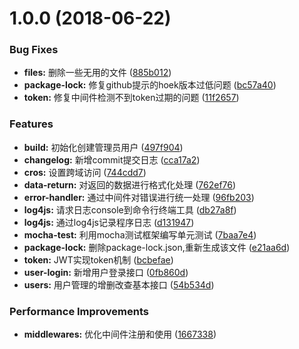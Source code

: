 <a name="1.0.0"></a>
# 1.0.0 (2018-06-22)


### Bug Fixes

* **files:** 删除一些无用的文件 ([885b012](https://github.com/morehao/express-restfulApi/commit/885b012))
* **package-lock:** 修复github提示的hoek版本过低问题 ([bc57a40](https://github.com/morehao/express-restfulApi/commit/bc57a40))
* **token:** 修复中间件检测不到token过期的问题 ([11f2657](https://github.com/morehao/express-restfulApi/commit/11f2657))


### Features

* **build:** 初始化创建管理员用户 ([497f904](https://github.com/morehao/express-restfulApi/commit/497f904))
* **changelog:** 新增commit提交日志 ([cca17a2](https://github.com/morehao/express-restfulApi/commit/cca17a2))
* **cros:** 设置跨域访问 ([744cdd7](https://github.com/morehao/express-restfulApi/commit/744cdd7))
* **data-return:** 对返回的数据进行格式化处理 ([762ef76](https://github.com/morehao/express-restfulApi/commit/762ef76))
* **error-handler:** 通过中间件对错误进行统一处理 ([96fb203](https://github.com/morehao/express-restfulApi/commit/96fb203))
* **log4js:** 请求日志console到命令行终端工具 ([db27a8f](https://github.com/morehao/express-restfulApi/commit/db27a8f))
* **log4js:** 通过log4js记录程序日志 ([d131947](https://github.com/morehao/express-restfulApi/commit/d131947))
* **mocha-test:** 利用mocha测试框架编写单元测试 ([7baa7e4](https://github.com/morehao/express-restfulApi/commit/7baa7e4))
* **package-lock:** 删除package-lock.json,重新生成该文件 ([e21aa6d](https://github.com/morehao/express-restfulApi/commit/e21aa6d))
* **token:** JWT实现token机制 ([bcbefae](https://github.com/morehao/express-restfulApi/commit/bcbefae))
* **user-login:** 新增用户登录接口 ([0fb860d](https://github.com/morehao/express-restfulApi/commit/0fb860d))
* **users:** 用户管理的增删改查基本接口 ([54b534d](https://github.com/morehao/express-restfulApi/commit/54b534d))


### Performance Improvements

* **middlewares:** 优化中间件注册和使用 ([1667338](https://github.com/morehao/express-restfulApi/commit/1667338))



